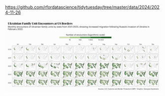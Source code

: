 https://github.com/rfordatascience/tidytuesday/tree/master/data/2024/2024-11-26

![](plots/cbp.png)
